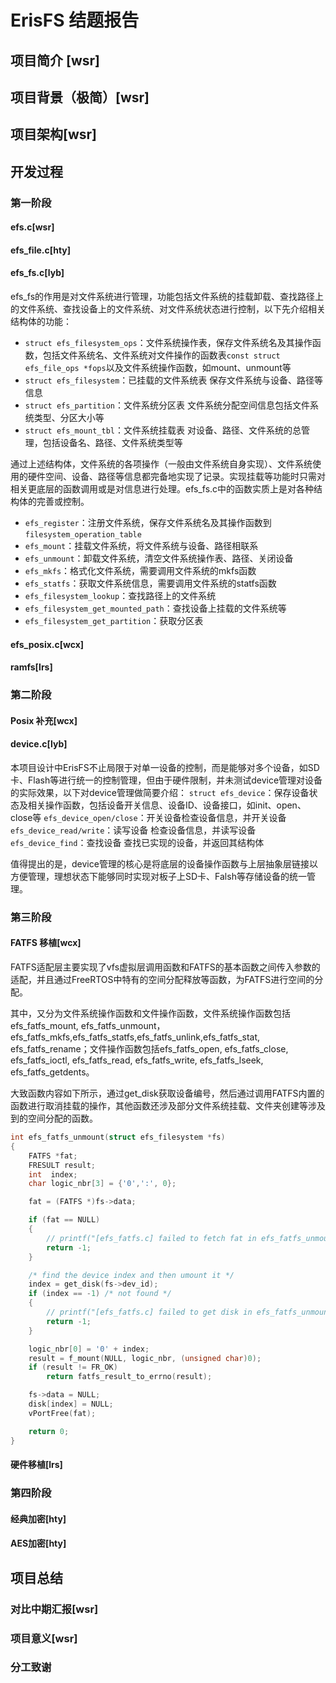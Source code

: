 # ErisFS 结题报告
## 项目简介 [wsr]
## 项目背景（极简）[wsr]
## 项目架构[wsr]
## 开发过程
### 第一阶段
#### efs.c[wsr]
#### efs_file.c[hty]
#### efs_fs.c[lyb]
efs_fs的作用是对文件系统进行管理，功能包括文件系统的挂载卸载、查找路径上的文件系统、查找设备上的文件系统、对文件系统状态进行控制，以下先介绍相关结构体的功能：
- `struct efs_filesystem_ops`：文件系统操作表，保存文件系统名及其操作函数，包括文件系统名、文件系统对文件操作的函数表`const struct efs_file_ops *fops`以及文件系统操作函数，如mount、unmount等
- `struct efs_filesystem`：已挂载的文件系统表 保存文件系统与设备、路径等信息
- `struct efs_partition`：文件系统分区表 文件系统分配空间信息包括文件系统类型、分区大小等
- `struct efs_mount_tbl`：文件系统挂载表 对设备、路径、文件系统的总管理，包括设备名、路径、文件系统类型等

通过上述结构体，文件系统的各项操作（一般由文件系统自身实现）、文件系统使用的硬件空间、设备、路径等信息都完备地实现了记录。实现挂载等功能时只需对相关更底层的函数调用或是对信息进行处理。efs_fs.c中的函数实质上是对各种结构体的完善或控制。
- `efs_register`：注册文件系统，保存文件系统名及其操作函数到`filesystem_operation_table`
- `efs_mount`：挂载文件系统，将文件系统与设备、路径相联系
- `efs_unmount`：卸载文件系统，清空文件系统操作表、路径、关闭设备
- `efs_mkfs`：格式化文件系统，需要调用文件系统的mkfs函数
- `efs_statfs`：获取文件系统信息，需要调用文件系统的statfs函数
- `efs_filesystem_lookup`：查找路径上的文件系统
- `efs_filesystem_get_mounted_path`：查找设备上挂载的文件系统等
- `efs_filesystem_get_partition`：获取分区表

#### efs_posix.c[wcx]
#### ramfs[lrs]
### 第二阶段
#### Posix 补充[wcx]
#### device.c[lyb]
本项目设计中ErisFS不止局限于对单一设备的控制，而是能够对多个设备，如SD卡、Flash等进行统一的控制管理，但由于硬件限制，并未测试device管理对设备的实际效果，以下对device管理做简要介绍：
`struct efs_device`：保存设备状态及相关操作函数，包括设备开关信息、设备ID、设备接口，如init、open、close等
`efs_device_open/close`：开关设备检查设备信息，并开关设备
`efs_device_read/write`：读写设备 检查设备信息，并读写设备
`efs_device_find`：查找设备 查找已实现的设备，并返回其结构体

值得提出的是，device管理的核心是将底层的设备操作函数与上层抽象层链接以方便管理，理想状态下能够同时实现对板子上SD卡、Falsh等存储设备的统一管理。

### 第三阶段
#### FATFS 移植[wcx]
FATFS适配层主要实现了vfs虚拟层调用函数和FATFS的基本函数之间传入参数的适配，并且通过FreeRTOS中特有的空间分配释放等函数，为FATFS进行空间的分配。

其中，又分为文件系统操作函数和文件操作函数，文件系统操作函数包括efs_fatfs_mount, efs_fatfs_unmount，efs_fatfs_mkfs,efs_fatfs_statfs,efs_fatfs_unlink,efs_fatfs_stat, efs_fatfs_rename；文件操作函数包括efs_fatfs_open, efs_fatfs_close, efs_fatfs_ioctl, efs_fatfs_read, efs_fatfs_write, efs_fatfs_lseek, efs_fatfs_getdents。

大致函数内容如下所示，通过get_disk获取设备编号，然后通过调用FATFS内置的函数进行取消挂载的操作，其他函数还涉及部分文件系统挂载、文件夹创建等涉及到的空间分配的函数。

```c
int efs_fatfs_unmount(struct efs_filesystem *fs)
{
    FATFS *fat;
    FRESULT result;
    int  index;
    char logic_nbr[3] = {'0',':', 0};

    fat = (FATFS *)fs->data;

    if (fat == NULL)
    {
        // printf("[efs_fatfs.c] failed to fetch fat in efs_fatfs_unmount!\r\n");
        return -1;
    }

    /* find the device index and then umount it */
    index = get_disk(fs->dev_id);
    if (index == -1) /* not found */
    {
        // printf("[efs_fatfs.c] failed to get disk in efs_fatfs_unmount!\r\n");
        return -1;
    }

    logic_nbr[0] = '0' + index;
    result = f_mount(NULL, logic_nbr, (unsigned char)0);
    if (result != FR_OK)
        return fatfs_result_to_errno(result);

    fs->data = NULL;
    disk[index] = NULL;
    vPortFree(fat);

    return 0;
}
```
#### 硬件移植[lrs]
### 第四阶段
#### 经典加密[hty]
#### AES加密[hty]
## 项目总结
### 对比中期汇报[wsr]
### 项目意义[wsr]
### 分工致谢
